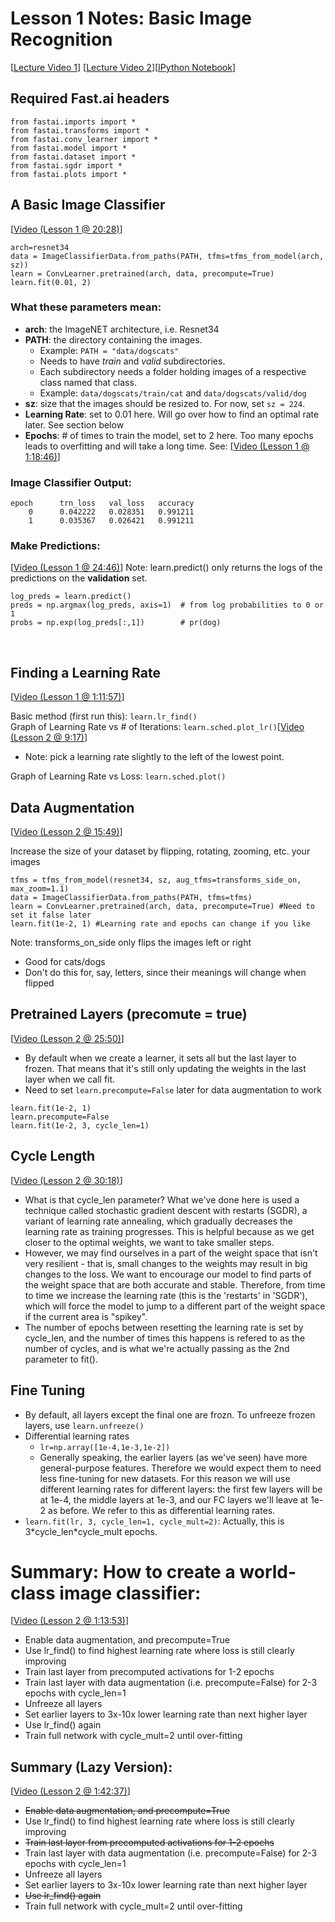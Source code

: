 # Lesson 1 Notes: Basic Image Recognition
[[Lecture Video 1](http://course.fast.ai/lessons/lesson1.html)] [[Lecture Video 2](http://course.fast.ai/lessons/lesson2.html)][[IPython Notebook](https://github.com/fastai/fastai/blob/master/courses/dl1/lesson1.ipynb)]  

## Required Fast.ai headers

```
from fastai.imports import *
from fastai.transforms import *
from fastai.conv_learner import *
from fastai.model import *
from fastai.dataset import *
from fastai.sgdr import *
from fastai.plots import *
```

## A Basic Image Classifier
[[Video (Lesson 1 @ 20:28)](https://youtu.be/IPBSB1HLNLo?t=20m28s)]
```
arch=resnet34
data = ImageClassifierData.from_paths(PATH, tfms=tfms_from_model(arch, sz))
learn = ConvLearner.pretrained(arch, data, precompute=True)
learn.fit(0.01, 2)
```

### What these parameters mean:

- **arch**: the ImageNET architecture, i.e. Resnet34
- **PATH**: the directory containing the images.
    - Example: ```PATH = "data/dogscats"```
    - Needs to have *train* and *valid* subdirectories.
    - Each subdirectory needs a folder holding images of a respective class named that class.
    - Example: ```data/dogscats/train/cat``` and ```data/dogscats/valid/dog```
- **sz**: size that the images should be resized to.  For now, set ```sz = 224```.
- **Learning Rate**: set to 0.01 here. Will go over how to find an optimal rate later. See section below
- **Epochs**: # of times to train the model, set to 2 here. Too many epochs leads to overfitting and will take a long time. See: [[Video (Lesson 1 @ 1:18:46)](https://youtu.be/IPBSB1HLNLo?t=1h18m46s)]

### Image Classifier Output:

```
epoch      trn_loss   val_loss   accuracy                                                                              
    0      0.042222   0.028351   0.991211  
    1      0.035367   0.026421   0.991211  
```

### Make Predictions:
[[Video (Lesson 1 @ 24:46)](https://youtu.be/IPBSB1HLNLo?t=24m46s)] Note: learn.predict() only returns the logs of the predictions on the **validation** set.
```
log_preds = learn.predict()
preds = np.argmax(log_preds, axis=1)  # from log probabilities to 0 or 1
probs = np.exp(log_preds[:,1])        # pr(dog)
```
&nbsp;
&nbsp;
## Finding a Learning Rate
[[Video (Lesson 1 @ 1:11:57)](https://youtu.be/IPBSB1HLNLo?t=1h11m57s)]

Basic method (first run this): ```learn.lr_find()```  
Graph of Learning Rate vs # of Iterations: ```learn.sched.plot_lr()```[[Video (Lesson 2 @ 9:17)](https://youtu.be/JNxcznsrRb8?t=9m17s)]   
- Note: pick a learning rate slightly to the left of the lowest point.  

Graph of Learning Rate vs Loss: ```learn.sched.plot()```  

## Data Augmentation
[[Video (Lesson 2 @ 15:49)](https://youtu.be/JNxcznsrRb8?t=15m49s)]  

Increase the size of your dataset by flipping, rotating, zooming, etc. your images

```
tfms = tfms_from_model(resnet34, sz, aug_tfms=transforms_side_on, max_zoom=1.1)
data = ImageClassifierData.from_paths(PATH, tfms=tfms)
learn = ConvLearner.pretrained(arch, data, precompute=True) #Need to set it false later
learn.fit(1e-2, 1) #Learning rate and epochs can change if you like
```

Note: transforms_on_side only flips the images left or right
- Good for cats/dogs
- Don't do this for, say, letters, since their meanings will change when flipped

## Pretrained Layers (precomute = true)

[[Video (Lesson 2 @ 25:50)](https://youtu.be/JNxcznsrRb8?t=25m50s)]  

- By default when we create a learner, it sets all but the last layer to frozen. That means that it's still only updating the weights in the last layer when we call fit.
- Need to set ```learn.precompute=False``` later for data augmentation to work

```
learn.fit(1e-2, 1)
learn.precompute=False
learn.fit(1e-2, 3, cycle_len=1)
```


## Cycle Length

[[Video (Lesson 2 @ 30:18)](https://youtu.be/JNxcznsrRb8?t=30m18s)]  
- What is that cycle_len parameter? What we've done here is used a technique called stochastic gradient descent with restarts (SGDR), a variant of learning rate annealing, which gradually decreases the learning rate as training progresses. This is helpful because as we get closer to the optimal weights, we want to take smaller steps.
- However, we may find ourselves in a part of the weight space that isn't very resilient - that is, small changes to the weights may result in big changes to the loss. We want to encourage our model to find parts of the weight space that are both accurate and stable. Therefore, from time to time we increase the learning rate (this is the 'restarts' in 'SGDR'), which will force the model to jump to a different part of the weight space if the current area is "spikey".
- The number of epochs between resetting the learning rate is set by cycle_len, and the number of times this happens is refered to as the number of cycles, and is what we're actually passing as the 2nd parameter to fit().

## Fine Tuning

- By default, all layers except the final one are frozn.  To unfreeze frozen layers, use ```learn.unfreeze()```
- Differential learning rates
    - ```lr=np.array([1e-4,1e-3,1e-2])```
    - Generally speaking, the earlier layers (as we've seen) have more general-purpose features. Therefore we would expect them to need less fine-tuning for new datasets. For this reason we will use different learning rates for different layers: the first few layers will be at 1e-4, the middle layers at 1e-3, and our FC layers we'll leave at 1e-2 as before. We refer to this as differential learning rates.
- ```learn.fit(lr, 3, cycle_len=1, cycle_mult=2)```: Actually, this is 3\*cycle_len\*cycle_mult epochs.

# Summary: How to create a world-class image classifier:

[[Video (Lesson 2 @ 1:13:53)](https://youtu.be/JNxcznsrRb8?t=1h13m53s)]  
- Enable data augmentation, and precompute=True
- Use lr_find() to find highest learning rate where loss is still clearly improving
- Train last layer from precomputed activations for 1-2 epochs
- Train last layer with data augmentation (i.e. precompute=False) for 2-3 epochs with cycle_len=1
- Unfreeze all layers
- Set earlier layers to 3x-10x lower learning rate than next higher layer
- Use lr_find() again
- Train full network with cycle_mult=2 until over-fitting

## Summary (Lazy Version):

[[Video (Lesson 2 @ 1:42:37)](https://youtu.be/JNxcznsrRb8?t=1h42m37s)]  
- ~~Enable data augmentation, and precompute=True~~
- Use lr_find() to find highest learning rate where loss is still clearly improving
- ~~Train last layer from precomputed activations for 1-2 epochs~~
- Train last layer with data augmentation (i.e. precompute=False) for 2-3 epochs with cycle_len=1
- Unfreeze all layers
- Set earlier layers to 3x-10x lower learning rate than next higher layer
- ~~Use lr_find() again~~
- Train full network with cycle_mult=2 until over-fitting
